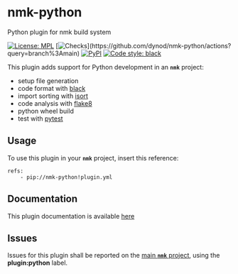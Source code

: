 # nmk-python
Python plugin for nmk build system

[![License: MPL](https://img.shields.io/github/license/dynod/nmk-python)](https://github.com/dynod/nmk-python/blob/main/LICENSE)
[![Checks](https://img.shields.io/github/workflow/status/dynod/nmk-python/Build/main?label=build%20%26%20u.t.)](https://github.com/dynod/nmk-python/actions?query=branch%3Amain)
[![PyPI](https://img.shields.io/pypi/v/nmk-python)](https://pypi.org/project/nmk-python/)
[![Code style: black](https://img.shields.io/badge/code%20style-black-000000.svg)](https://github.com/psf/black)

This plugin adds support for Python development in an **`nmk`** project:
* setup file generation
* code format with [black](https://github.com/psf/black)
* import sorting with [isort](https://github.com/PyCQA/isort)
* code analysis with [flake8](https://flake8.pycqa.org/)
* python wheel build
* test with [pytest](https://pytest.org)

## Usage

To use this plugin in your **`nmk`** project, insert this reference:
```
refs:
    - pip://nmk-python!plugin.yml
```

## Documentation

This plugin documentation is available [here](https://github.com/dynod/nmk/wiki/nmk-python-plugin)

## Issues

Issues for this plugin shall be reported on the [main  **`nmk`** project](https://github.com/dynod/nmk/issues), using the **plugin:python** label.
